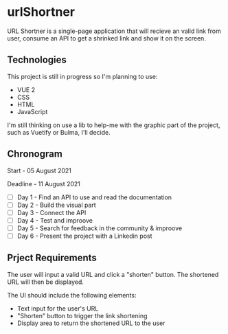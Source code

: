 # urlShortner

URL Shortner is a single-page application that will recieve an valid link from user, consume an API to get a shrinked link and show it on the screen.

## Technologies

This project is still in progress so I'm planning to use:

- VUE 2
- CSS
- HTML
- JavaScript

I'm still thinking on use a lib to help-me with the graphic part of the project, such as Vuetify or Bulma, I'll decide.

## Chronogram

Start    - 05 August 2021

Deadline - 11 August 2021

- [ ] Day 1 - Find an API to use and read the documentation
- [ ] Day 2 - Build the visual part
- [ ] Day 3 - Connect the API
- [ ] Day 4 - Test and improove
- [ ] Day 5 - Search for feedback in the community & improove
- [ ] Day 6 - Present the project with a Linkedin post

## Prject Requirements

The user will input a valid URL and click a "shorten" button. The shortened URL will then be displayed.

The UI should include the following elements:

- Text input for the user's URL
- "Shorten" button to trigger the link shortening
- Display area to return the shortened URL to the user
